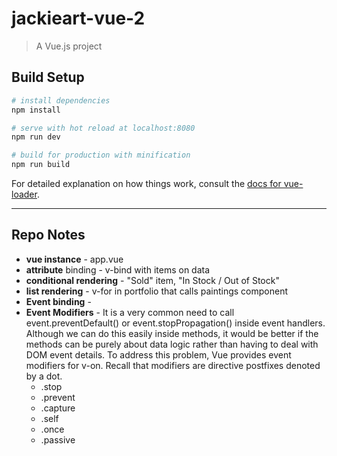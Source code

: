 # jackieart-vue-2

> A Vue.js project

## Build Setup

``` bash
# install dependencies
npm install

# serve with hot reload at localhost:8080
npm run dev

# build for production with minification
npm run build
```

For detailed explanation on how things work, consult the [docs for vue-loader](http://vuejs.github.io/vue-loader).

-----------------------------------------
## Repo Notes
* **vue instance** - app.vue
* **attribute** binding - v-bind with items on data
* **conditional rendering** - "Sold" item, "In Stock / Out of Stock"
* **list rendering** - v-for in portfolio that calls paintings component
* **Event binding** - 
* **Event Modifiers** - It is a very common need to call event.preventDefault() or event.stopPropagation() inside event handlers. Although we can do this easily inside methods, it would be better if the methods can be purely about data logic rather than having to deal with DOM event details. To address this problem, Vue provides event modifiers for v-on. Recall that modifiers are directive postfixes denoted by a dot.
    * .stop
    * .prevent
    * .capture
    * .self
    * .once
    * .passive 



